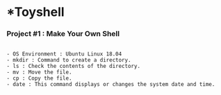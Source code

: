 # *Toyshell

### Project #1 : Make Your Own Shell
 
 ~~~ #### function
 
 - OS Environment : Ubuntu Linux 18.04
 - mkdir : Command to create a directory. 
 - ls : Check the contents of the directory.
 - mv : Move the file.
 - cp : Copy the file.
 - date : This command displays or changes the system date and time.
